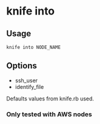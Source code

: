 # knife into

## Usage

```shell
knife into NODE_NAME
```

## Options

* ssh_user 
* identify_file

Defaults values from knife.rb used.


### Only tested with AWS nodes